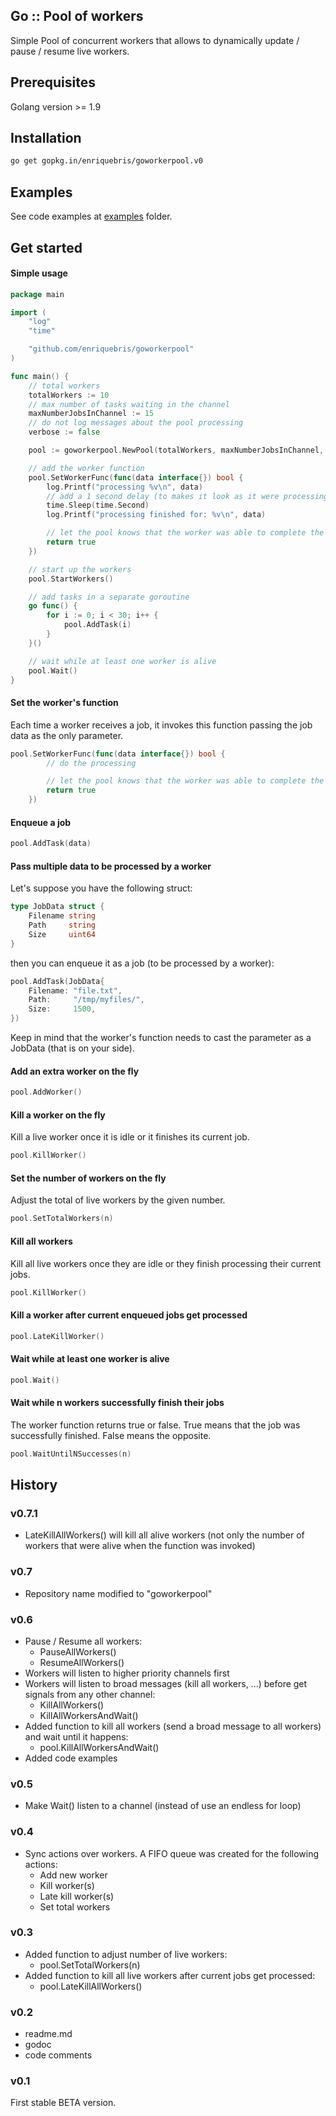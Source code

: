 ## Go :: Pool of workers
Simple Pool of concurrent workers that allows to dynamically update / pause / resume live workers.

## Prerequisites

Golang version >= 1.9

## Installation
```bash
go get gopkg.in/enriquebris/goworkerpool.v0
```

## Examples

See code examples at [examples](examples/) folder.

## Get started

#### Simple usage

```go
package main

import (
	"log"
	"time"

	"github.com/enriquebris/goworkerpool"
)

func main() {
	// total workers
	totalWorkers := 10
	// max number of tasks waiting in the channel
	maxNumberJobsInChannel := 15
	// do not log messages about the pool processing
	verbose := false

	pool := goworkerpool.NewPool(totalWorkers, maxNumberJobsInChannel, verbose)

	// add the worker function
	pool.SetWorkerFunc(func(data interface{}) bool {
		log.Printf("processing %v\n", data)
		// add a 1 second delay (to makes it look as it were processing the job)
		time.Sleep(time.Second)
		log.Printf("processing finished for: %v\n", data)

		// let the pool knows that the worker was able to complete the task
		return true
	})

	// start up the workers
	pool.StartWorkers()

	// add tasks in a separate goroutine
	go func() {
		for i := 0; i < 30; i++ {
			pool.AddTask(i)
		}
	}()

	// wait while at least one worker is alive
	pool.Wait()
}

```

#### Set the worker's function

Each time a worker receives a job, it invokes this function passing the job data as the only parameter.

```go
pool.SetWorkerFunc(func(data interface{}) bool {
		// do the processing

		// let the pool knows that the worker was able to complete the task
		return true
	})
```

#### Enqueue a job
```go
pool.AddTask(data)
```

#### Pass multiple data to be processed by a worker

Let's suppose you have the following struct:

```go
type JobData struct {
	Filename string
	Path     string
	Size     uint64
}
```

then you can enqueue it as a job (to be processed by a worker):

```go
pool.AddTask(JobData{
	Filename: "file.txt",
	Path:     "/tmp/myfiles/",
	Size:     1500,
})
```

Keep in mind that the worker's function needs to cast the parameter as a JobData (that is on your side).

#### Add an extra worker on the fly
```go
pool.AddWorker()
```

#### Kill a worker on the fly

Kill a live worker once it is idle or it finishes its current job.

```go
pool.KillWorker()
```

#### Set the number of workers on the fly

Adjust the total of live workers by the given number.

```go
pool.SetTotalWorkers(n)
```

#### Kill all workers

Kill all live workers once they are idle or they finish processing their current jobs.

```go
pool.KillWorker()
```

#### Kill a worker after current enqueued jobs get processed

```go
pool.LateKillWorker()
```

#### Wait while at least one worker is alive

```go
pool.Wait()
```

#### Wait while n workers successfully finish their jobs

The worker function returns true or false. True means that the job was successfully finished. False means the opposite.

```go
pool.WaitUntilNSuccesses(n)
```


## History

### v0.7.1

 - LateKillAllWorkers() will kill all alive workers (not only the number of workers that were alive when the function was invoked)

### v0.7

 - Repository name modified to "goworkerpool"

### v0.6

 - Pause / Resume all workers:
   - PauseAllWorkers() 
   - ResumeAllWorkers()
 - Workers will listen to higher priority channels first
 - Workers will listen to broad messages (kill all workers, ...) before get signals from any other channel:
   - KillAllWorkers()
   - KillAllWorkersAndWait()
 - Added function to kill all workers (send a broad message to all workers) and wait until it happens:
   - pool.KillAllWorkersAndWait()
 - Added code examples
   
   
### v0.5

 - Make Wait() listen to a channel (instead of use an endless for loop)
 
### v0.4

 - Sync actions over workers. A FIFO queue was created for the following actions:
   - Add new worker
   - Kill worker(s)
   - Late kill worker(s)
   - Set total workers 
   
### v0.3

 - Added function to adjust number of live workers:
   - pool.SetTotalWorkers(n)
 - Added function to kill all live workers after current jobs get processed:
   - pool.LateKillAllWorkers()
   
### v0.2

 - readme.md
 - godoc
 - code comments

### v0.1

 First stable BETA version.